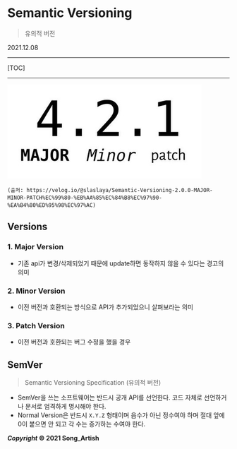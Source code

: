 # Semantic Versioning

> 유의적 버전

2021.12.08

---

[TOC]

---

![SemVe.version](img/SemVe.version.jpg)

`(출처: https://velog.io/@slaslaya/Semantic-Versioning-2.0.0-MAJOR-MINOR-PATCH%EC%99%80-%EB%AA%85%EC%84%B8%EC%97%90-%EA%B4%80%ED%95%98%EC%97%AC)`



## Versions

### 1. Major Version

- 기존 api가 변경/삭제되었기 때문에 update하면 동작하지 않을 수 있다는 경고의 의미

### 2. Minor Version

- 이전 버전과 호환되는 방식으로 API가 추가되었으니 살펴보라는 의미

### 3. Patch Version

- 이전 버전과 호환되는 버그 수정을 했을 경우



## SemVer

> Semantic Versioning Specification (유의적 버전)

- SemVer을 쓰는 소프트웨어는 반드시 공개 API를 선언한다. 코드 자체로 선언하거나 문서로 엄격하게 명시해야 한다.
- Normal Version은 반드시 `X.Y.Z` 형태이며 음수가 아닌 정수여야 하며 절대 앞에 0이 붙으면 안 되고 각 수는 증가하는 수여야 한다.



***Copyright* © 2021 Song_Artish**